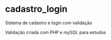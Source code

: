 # cadastro_login
Sistema de cadastro e login com validação

Validação criada com PHP e mySQL para estudos
